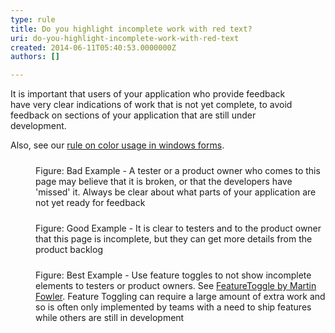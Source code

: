 ```yaml
---
type: rule
title: Do you highlight incomplete work with red text?
uri: do-you-highlight-incomplete-work-with-red-text
created: 2014-06-11T05:40:53.0000000Z
authors: []

---
```


 
It is important that users of your application who provide feedback <br>have very clear indications of work that is not yet complete, to avoid <br>feedback on sections of your application that are still under <br>development.
 
Also, see our     [rule on color usage in windows forms](http&#58;//www.ssw.com.au/ssw/Standards/rules/rulestobetterwindowsforms.aspx#RedYellowDesigner).
<dl class="badImage"><dt>
      <img src="/PublishingImages/bad-incomplete-work.jpg" alt="" style="margin&#58;5px;">
   </dt><dd>Figure&#58; Bad Example - A tester or a product owner who comes to this page may believe that it is broken, or that the developers have 'missed' it. Always be clear about what parts of your application are not yet ready for feedback</dd></dl><dl class="goodImage"><dt>
      <img src="/PublishingImages/good-incomplete-work.jpg" alt="" style="margin&#58;5px;">
   </dt><dd>Figure&#58; Good Example - It is clear to testers and to the product owner that this page is incomplete, but they can get more details from the product backlog</dd></dl><dl class="goodImage"><dt>
      <img src="/PublishingImages/best-incomplete-work.jpg" alt="" style="margin&#58;5px;">
   </dt><dd>Figure&#58; Best Example - Use feature toggles to not show incomplete elements to testers or product owners. See 
      <a target="_blank" href="http&#58;//martinfowler.com/bliki/FeatureToggle.html">FeatureToggle by Martin Fowler</a>. Feature Toggling can require a large amount of extra work and so is often only implemented by teams with a need to ship features while others are still in development</dd></dl>
